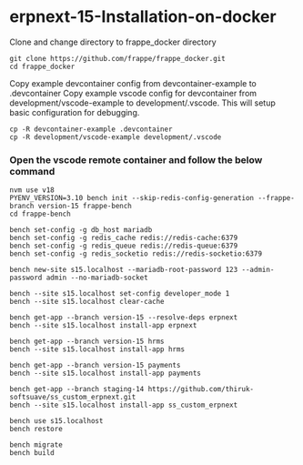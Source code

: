 # erpnext-15-Installation-on-docker

Clone and change directory to frappe_docker directory

```
git clone https://github.com/frappe/frappe_docker.git
cd frappe_docker
```

Copy example devcontainer config from devcontainer-example to .devcontainer
Copy example vscode config for devcontainer from development/vscode-example to development/.vscode. This will setup basic configuration for debugging.

```
cp -R devcontainer-example .devcontainer
cp -R development/vscode-example development/.vscode
```


### Open the vscode remote container and follow the below command

```
nvm use v18
PYENV_VERSION=3.10 bench init --skip-redis-config-generation --frappe-branch version-15 frappe-bench
cd frappe-bench
```

```
bench set-config -g db_host mariadb
bench set-config -g redis_cache redis://redis-cache:6379
bench set-config -g redis_queue redis://redis-queue:6379
bench set-config -g redis_socketio redis://redis-socketio:6379
```

```
bench new-site s15.localhost --mariadb-root-password 123 --admin-password admin --no-mariadb-socket
```

```
bench --site s15.localhost set-config developer_mode 1
bench --site s15.localhost clear-cache
````

```
bench get-app --branch version-15 --resolve-deps erpnext
bench --site s15.localhost install-app erpnext
```

```
bench get-app --branch version-15 hrms
bench --site s15.localhost install-app hrms
```

```
bench get-app --branch version-15 payments
bench --site s15.localhost install-app payments
```

```
bench get-app --branch staging-14 https://github.com/thiruk-softsuave/ss_custom_erpnext.git
bench --site s15.localhost install-app ss_custom_erpnext
```

```
bench use s15.localhost
bench restore
```

```
bench migrate
bench build
```

